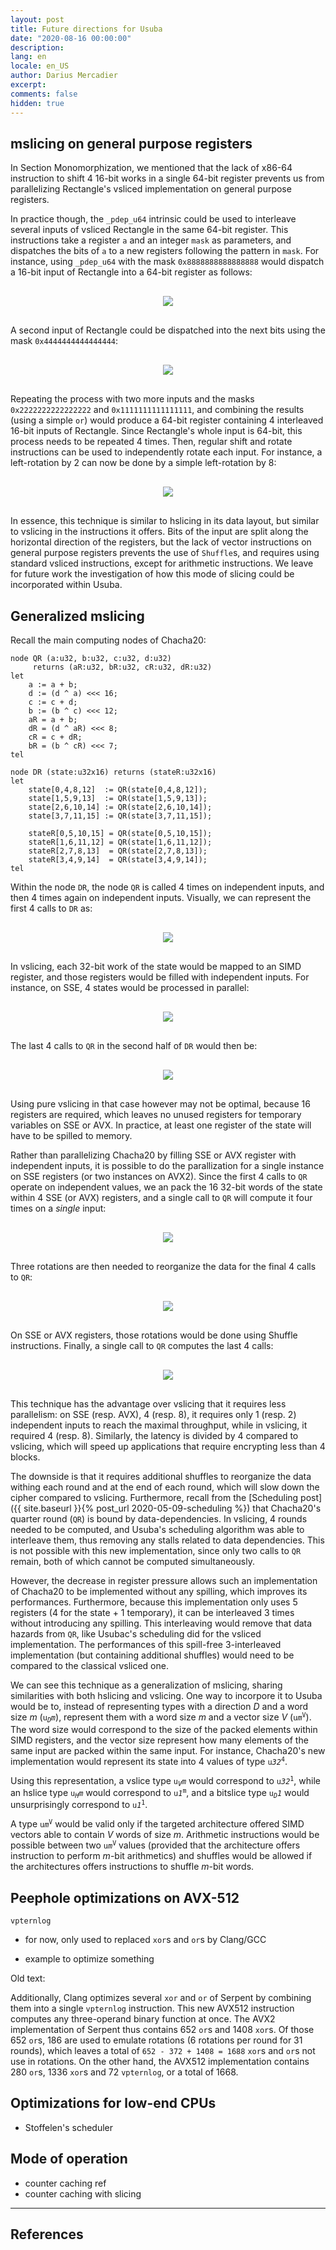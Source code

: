 ```yaml
---
layout: post
title: Future directions for Usuba
date: "2020-08-16 00:00:00"
description: 
lang: en
locale: en_US
author: Darius Mercadier
excerpt: 
comments: false
hidden: true
---
```




## mslicing on general purpose registers

In Section Monomorphization, we mentioned that the lack of x86-64
instruction to shift 4 16-bit works in a single 64-bit register
prevents us from parallelizing Rectangle's vsliced implementation on
general purpose registers. 

In practice though, the `_pdep_u64` intrinsic could be used to
interleave several inputs of vsliced Rectangle in the same 64-bit
register. This instructions take a register `a` and an integer `mask`
as parameters, and dispatches the bits of `a` to a new registers
following the pattern in `mask`. For instance, using `_pdep_u64` with
the mask `0x8888888888888888` would dispatch a 16-bit input of
Rectangle into a 64-bit register as follows:

<p align="center" style="margin-top:30px;margin-bottom:30px;">
<img style="height:auto;width:auto;max-width:100%" src="{{ site.baseurl }}/assets/images/blog/pdep_u64-1.png">
</p>

A second input of Rectangle could be dispatched into the next bits
using the mask `0x4444444444444444`:

<p align="center" style="margin-top:30px;margin-bottom:30px;">
<img style="height:auto;width:auto;max-width:100%" src="{{ site.baseurl }}/assets/images/blog/pdep_u64-2.png">
</p>

Repeating the process with two more inputs and the masks
`0x2222222222222222` and `0x1111111111111111`, and combining the
results (using a simple `or`) would produce a 64-bit register
containing 4 interleaved 16-bit inputs of Rectangle. Since Rectangle's
whole input is 64-bit, this process needs to be repeated 4
times. Then, regular shift and rotate instructions can be used to
independently rotate each input. For instance, a left-rotation by 2
can now be done by a simple left-rotation by 8:

<p align="center" style="margin-top:30px;margin-bottom:30px;">
<img style="height:auto;width:auto;max-width:100%" src="{{ site.baseurl }}/assets/images/blog/rectangle-std-inter.png">
</p>

In essence, this technique is similar to hslicing in its data layout,
but similar to vslicing in the instructions it offers. Bits of the
input are split along the horizontal direction of the registers, but
the lack of vector instructions on general purpose registers prevents
the use of `Shuffle`s, and requires using standard vsliced
instructions, except for arithmetic instructions. We leave for future
work the investigation of how this mode of slicing could be
incorporated within Usuba.



## Generalized mslicing

Recall the main computing nodes of Chacha20:

```lustre
node QR (a:u32, b:u32, c:u32, d:u32)
     returns (aR:u32, bR:u32, cR:u32, dR:u32)
let
    a := a + b;
    d := (d ^ a) <<< 16;
    c := c + d;
    b := (b ^ c) <<< 12;
    aR = a + b;
    dR = (d ^ aR) <<< 8;
    cR = c + dR;
    bR = (b ^ cR) <<< 7;
tel

node DR (state:u32x16) returns (stateR:u32x16)
let
    state[0,4,8,12]  := QR(state[0,4,8,12]);
    state[1,5,9,13]  := QR(state[1,5,9,13]);
    state[2,6,10,14] := QR(state[2,6,10,14]);
    state[3,7,11,15] := QR(state[3,7,11,15]);

    stateR[0,5,10,15] = QR(state[0,5,10,15]);
    stateR[1,6,11,12] = QR(state[1,6,11,12]);
    stateR[2,7,8,13]  = QR(state[2,7,8,13]);
    stateR[3,4,9,14]  = QR(state[3,4,9,14]);
tel
```

Within the node `DR`, the node `QR` is called 4 times on independent
inputs, and then 4 times again on independent inputs. Visually, we can
represent the first 4 calls to `DR` as:


<p align="center" style="margin-top:30px;margin-bottom:30px;">
<img style="height:auto;width:auto;max-width:70%" src="{{ site.baseurl }}/assets/images/blog/chacha20-round.png">
</p>

In vslicing, each 32-bit work of the state would be mapped to an SIMD
register, and those registers would be filled with independent
inputs. For instance, on SSE, 4 states would be processed in parallel:

<p align="center" style="margin-top:30px;margin-bottom:30px;">
<img style="height:auto;width:auto;max-width:100%" src="{{ site.baseurl }}/assets/images/blog/chacha20-round-vslice.png">
</p>

The last 4 calls to `QR` in the second half of `DR` would then be:

<p align="center" style="margin-top:30px;margin-bottom:30px;">
<img style="height:auto;width:auto;max-width:100%" src="{{ site.baseurl }}/assets/images/blog/chacha20-round-vslice-2.png">
</p>

Using pure vslicing in that case however may not be optimal, because
16 registers are required, which leaves no unused registers for
temporary variables on SSE or AVX. In practice, at least one register
of the state will have to be spilled to memory.

Rather than parallelizing Chacha20 by filling SSE or AVX register with
independent inputs, it is possible to do the parallization for a
single instance on SSE registers (or two instances on AVX2). Since the
first 4 calls to `QR` operate on independent values, we an pack the 16
32-bit words of the state within 4 SSE (or AVX) registers, and a
single call to `QR` will compute it four times on a _single_ input:

<p align="center" style="margin-top:30px;margin-bottom:30px;">
<img style="height:auto;width:auto;max-width:100%" src="{{ site.baseurl }}/assets/images/blog/chacha20-round-par.png">
</p>

Three rotations are then needed to reorganize the data for the final 4
calls to `QR`:

<p align="center" style="margin-top:30px;margin-bottom:30px;">
<img style="height:auto;width:auto;max-width:100%" src="{{ site.baseurl }}/assets/images/blog/chacha20-round-par-2.png">
</p>

On SSE or AVX registers, those rotations would be done using Shuffle
instructions. Finally, a single call to `QR` computes the last 4
calls:

<p align="center" style="margin-top:30px;margin-bottom:30px;">
<img style="height:auto;width:auto;max-width:100%" src="{{ site.baseurl }}/assets/images/blog/chacha20-round-par-3.png">
</p>

This technique has the advantage over vslicing that it requires less
parallelism: on SSE (resp. AVX), 4 (resp. 8), it requires only 1
(resp. 2) independent inputs to reach the maximal throughput, while in
vslicing, it required 4 (resp. 8). Similarly, the latency is divided
by 4 compared to vslicing, which will speed up applications that
require encrypting less than 4 blocks.

The downside is that it requires additional shuffles to reorganize the
data withing each round and at the end of each round, which will slow
down the cipher compared to vslicing. Furthermore, recall from the
[Scheduling post]({{ site.baseurl }}{% post_url 2020-05-09-scheduling
%}) that Chacha20's quarter round (`QR`) is bound by
data-dependencies. In vslicing, 4 rounds needed to be computed, and
Usuba's scheduling algorithm was able to interleave them, thus
removing any stalls related to data dependencies. This is not possible
with this new implementation, since only two calls to `QR` remain,
both of which cannot be computed simultaneously.

However, the decrease in register pressure allows such an
implementation of Chacha20 to be implemented without any spilling,
which improves its performances. Furthermore, because this
implementation only uses 5 registers (4 for the state + 1 temporary),
it can be interleaved 3 times without introducing any spilling. This
interleaving would remove that data hazards from `QR`, like Usubac's
scheduling did for the vsliced implementation. The performances of
this spill-free 3-interleaved implementation (but containing
additional shuffles) would need to be compared to the classical
vsliced one.

We can see this technique as a generalization of mslicing, sharing
similarities with both hslicing and vslicing. One way to incorpore it
to Usuba would be to, instead of representing types with a direction
<i>D</i> and a word size <i>m</i>
(<code>u<i><sub>D</sub>m</i></code>), represent them with a word size
<i>m</i> and a vector size <i>V</i>
(<code>u<i>m</i><sup>V</sup></code>). The word size would correspond
to the size of the packed elements within SIMD registers, and the
vector size represent how many elements of the same input are packed
within the same input. For instance, Chacha20's new implementation
would represent its state into 4 values of type
<code>u<i>32</i><sup>4</sup></code>.

Using this representation, a vslice type
<code>u<i><sub>V</sub>m</i></code> would correspond to
<code>u<i>32</i><sup>1</sup></code>, while an hslice type
<code>u<i><sub>H</sub>m</i></code> would correspond to
<code>u<i>1</i><sup>m</sup></code>, and a bitslice type
<code>u<i><sub>D</sub>1</i></code> would unsurprisingly correspond to
<code>u<i>1</i><sup>1</sup></code>.

A type <code>u<i>m</i><sup>V</sup></code> would be valid only if the
targeted architecture offered SIMD vectors able to contain _V_ words
of size _m_. Arithmetic instructions would be possible between two
<code>u<i>m</i><sup>V</sup></code> values (provided that the
architecture offers instruction to perform _m_-bit arithmetics) and
shuffles would be allowed if the architectures offers instructions to
shuffle _m_-bit words.


## Peephole optimizations on AVX-512


`vpternlog`

 - for now, only used to replaced `xor`s and `or`s by Clang/GCC
 
 - example to optimize something
 
 
Old text:
 
Additionally,
Clang optimizes several `xor` and `or` of Serpent by combining them
into a single `vpternlog` instruction. This new AVX512 instruction
computes any three-operand binary function at once. The AVX2
implementation of Serpent thus contains 652 `or`s and 1408 `xor`s. Of
those 652 `or`s, 186 are used to emulate rotations (6 rotations per
round for 31 rounds), which leaves a total of `652 - 372 + 1408 =
1688` `xor`s and `or`s not use in rotations. On the other hand, the
AVX512 implementation contains 280 `or`s, 1336 `xor`s and 72
`vpternlog`, or a total of 1668.



## Optimizations for low-end CPUs

 - Stoffelen's scheduler


## Mode of operation

 - counter caching ref
 - counter caching with slicing


---
## References
